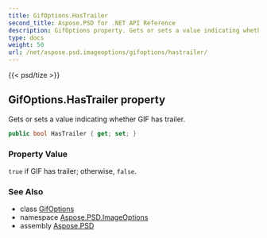 ```yaml
---
title: GifOptions.HasTrailer
second_title: Aspose.PSD for .NET API Reference
description: GifOptions property. Gets or sets a value indicating whether GIF has trailer
type: docs
weight: 50
url: /net/aspose.psd.imageoptions/gifoptions/hastrailer/
---
```

{{< psd/tize >}}
## GifOptions.HasTrailer property

Gets or sets a value indicating whether GIF has trailer.

```csharp
public bool HasTrailer { get; set; }
```

### Property Value

`true` if GIF has trailer; otherwise, `false`.

### See Also

* class [GifOptions](../)
* namespace [Aspose.PSD.ImageOptions](../../gifoptions/)
* assembly [Aspose.PSD](../../../)



